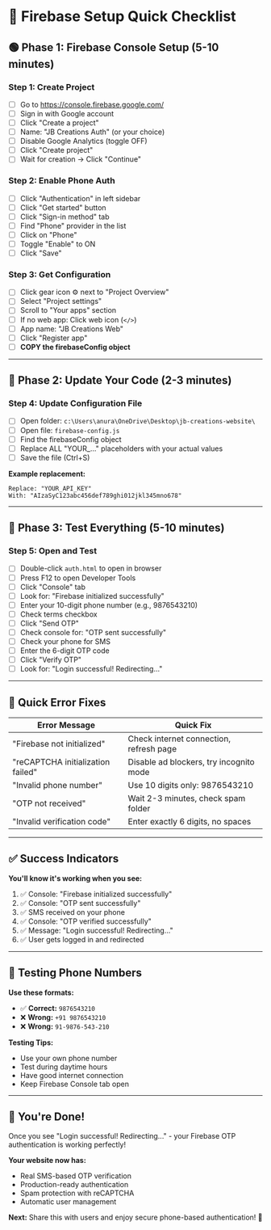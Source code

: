 # 🎯 Firebase Setup Quick Checklist

## 🟢 Phase 1: Firebase Console Setup (5-10 minutes)

### Step 1: Create Project
- [ ] Go to https://console.firebase.google.com/
- [ ] Sign in with Google account
- [ ] Click "Create a project"
- [ ] Name: "JB Creations Auth" (or your choice)
- [ ] Disable Google Analytics (toggle OFF)
- [ ] Click "Create project"
- [ ] Wait for creation → Click "Continue"

### Step 2: Enable Phone Auth
- [ ] Click "Authentication" in left sidebar
- [ ] Click "Get started" button
- [ ] Click "Sign-in method" tab
- [ ] Find "Phone" provider in the list
- [ ] Click on "Phone"
- [ ] Toggle "Enable" to ON
- [ ] Click "Save"

### Step 3: Get Configuration
- [ ] Click gear icon ⚙️ next to "Project Overview"
- [ ] Select "Project settings"
- [ ] Scroll to "Your apps" section
- [ ] If no web app: Click web icon (`</>`)
- [ ] App name: "JB Creations Web"
- [ ] Click "Register app"
- [ ] **COPY the firebaseConfig object**

---

## 🔧 Phase 2: Update Your Code (2-3 minutes)

### Step 4: Update Configuration File
- [ ] Open folder: `c:\Users\anura\OneDrive\Desktop\jb-creations-website\`
- [ ] Open file: `firebase-config.js`
- [ ] Find the firebaseConfig object
- [ ] Replace ALL "YOUR_..." placeholders with your actual values
- [ ] Save the file (Ctrl+S)

**Example replacement:**
```
Replace: "YOUR_API_KEY" 
With: "AIzaSyC123abc456def789ghi012jkl345mno678"
```

---

## 🧪 Phase 3: Test Everything (5-10 minutes)

### Step 5: Open and Test
- [ ] Double-click `auth.html` to open in browser
- [ ] Press F12 to open Developer Tools
- [ ] Click "Console" tab
- [ ] Look for: "Firebase initialized successfully"
- [ ] Enter your 10-digit phone number (e.g., 9876543210)
- [ ] Check terms checkbox
- [ ] Click "Send OTP"
- [ ] Check console for: "OTP sent successfully"
- [ ] Check your phone for SMS
- [ ] Enter the 6-digit OTP code
- [ ] Click "Verify OTP"
- [ ] Look for: "Login successful! Redirecting..."

---

## 🚨 Quick Error Fixes

| Error Message | Quick Fix |
|---------------|-----------|
| "Firebase not initialized" | Check internet connection, refresh page |
| "reCAPTCHA initialization failed" | Disable ad blockers, try incognito mode |
| "Invalid phone number" | Use 10 digits only: 9876543210 |
| "OTP not received" | Wait 2-3 minutes, check spam folder |
| "Invalid verification code" | Enter exactly 6 digits, no spaces |

---

## ✅ Success Indicators

**You'll know it's working when you see:**
1. ✅ Console: "Firebase initialized successfully"
2. ✅ Console: "OTP sent successfully" 
3. ✅ SMS received on your phone
4. ✅ Console: "OTP verified successfully"
5. ✅ Message: "Login successful! Redirecting..."
6. ✅ User gets logged in and redirected

---

## 📱 Testing Phone Numbers

**Use these formats:**
- ✅ **Correct:** `9876543210`
- ❌ **Wrong:** `+91 9876543210` 
- ❌ **Wrong:** `91-9876-543-210`

**Testing Tips:**
- Use your own phone number
- Test during daytime hours
- Have good internet connection
- Keep Firebase Console tab open

---

## 🎉 You're Done!

Once you see "Login successful! Redirecting..." - your Firebase OTP authentication is working perfectly!

**Your website now has:**
- Real SMS-based OTP verification
- Production-ready authentication
- Spam protection with reCAPTCHA
- Automatic user management

**Next:** Share this with users and enjoy secure phone-based authentication! 🚀
